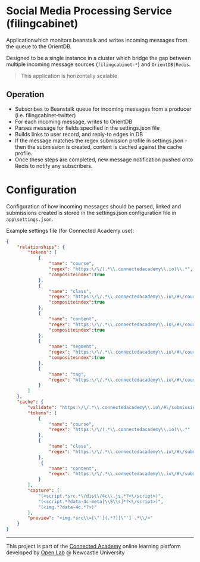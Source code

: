 # Social Media Processing Service (filingcabinet)

Applicationwhich monitors beanstalk and writes incoming messages from the queue to the OrientDB.

Designed to be a single instance in a cluster which bridge the gap between multiple incoming message sources (`filingcabinet-*`) and `OrientDB|Redis`.

> This application is horizontally scalable

## Operation

- Subscribes to Beanstalk queue for incoming messages from a producer (i.e. filingcabinet-twitter)
- For each incoming message, writes to OrientDB
- Parses message for fields specified in the settings.json file
- Builds links to user record, and reply-to edges in DB
- If the message matches the regex submission profile in settings.json - then the submission is created, content is cached against the cache profile.
- Once these steps are completed, new message notification pushed onto Redis to notify any subscribers.

# Configuration

Configuration of how incoming messages should be parsed, linked and submissions created is stored in the settings.json configuration file in `app\settings.json`.

Example settings file (for Connected Academy use):

```json
{
    "relationships": {
        "tokens": [
            {
                "name": "course",
                "regex": "https:\/\/(.*\\.connectedacademy\\.io)\\.*",
                "compositeindex":true
            },
            {
                "name": "class",
                "regex": "https:\/\/.*\\.connectedacademy\\.io\/#\/course\/(.*)\/.*\/.*$",
                "compositeindex":true
            },
            {
                "name": "content",
                "regex": "https:\/\/.*\\.connectedacademy\\.io\/#\/course\/.*\/(.*)\/.*$",
                "compositeindex":true
            },
            {
                "name": "segment",
                "regex": "https:\/\/.*\\.connectedacademy\\.io\/#\/course\/.*\/.*\/(.*)$",
                "compositeindex":true
            },
            {
                "name": "tag",
                "regex": "https:\/\/.*\\.connectedacademy\\.io\/#\/course\/(.*\/\\D*)$"
            }
        ]
    },
    "cache": {
        "validate": "https:\/\/.*\\.connectedacademy\\.io\/#\/submission\/(.*\/\\D*)$",
        "tokens": [
            {
                "name": "course",
                "regex": "https:\/\/(.*\\.connectedacademy\\.io)\\.*"
            },
            {
                "name": "class",
                "regex": "https:\/\/.*\\.connectedacademy\\.io\/#\/submission\/(.*)\/.*"
            },
             {
                "name": "content",
                "regex": "https:\/\/.*\\.connectedacademy\\.io\/#\/submission\/.*\/(.*)"
            }
        ],
        "capture": [
            "(<script.*src.*\/dist\/4c\\.js.*?<\/script>)",
            "(<script.*?data-4c-meta[\\S\\s]*?<\/script>)",
            "(<img.*?data-4c.*?>)"
        ],
        "preview": "<img.*src\\=[\"'](.*?)[\"'] .*\\/>"
    }
}
```

----
This project is part of the [Connected Academy](https://connectedacademy.io) online learning platform developed by [Open Lab](https://openlab.ncl.ac.uk) @ Newcastle University
